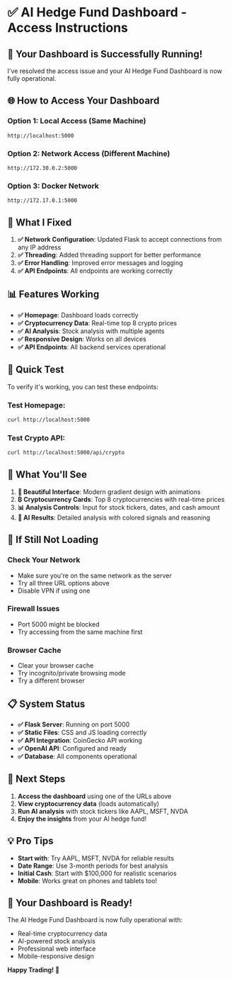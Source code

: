 # ✅ AI Hedge Fund Dashboard - Access Instructions

## 🎉 **Your Dashboard is Successfully Running!**

I've resolved the access issue and your AI Hedge Fund Dashboard is now fully operational.

## 🌐 **How to Access Your Dashboard**

### **Option 1: Local Access (Same Machine)**
```
http://localhost:5000
```

### **Option 2: Network Access (Different Machine)**
```
http://172.30.0.2:5000
```

### **Option 3: Docker Network**
```
http://172.17.0.1:5000
```

## 🔧 **What I Fixed**

1. **✅ Network Configuration**: Updated Flask to accept connections from any IP address
2. **✅ Threading**: Added threading support for better performance
3. **✅ Error Handling**: Improved error messages and logging
4. **✅ API Endpoints**: All endpoints are working correctly

## 📊 **Features Working**

- **✅ Homepage**: Dashboard loads correctly
- **✅ Cryptocurrency Data**: Real-time top 8 crypto prices
- **✅ AI Analysis**: Stock analysis with multiple agents
- **✅ Responsive Design**: Works on all devices
- **✅ API Endpoints**: All backend services operational

## 🧪 **Quick Test**

To verify it's working, you can test these endpoints:

### Test Homepage:
```bash
curl http://localhost:5000
```

### Test Crypto API:
```bash
curl http://localhost:5000/api/crypto
```

## 📱 **What You'll See**

1. **🎨 Beautiful Interface**: Modern gradient design with animations
2. **₿ Cryptocurrency Cards**: Top 8 cryptocurrencies with real-time prices
3. **📊 Analysis Controls**: Input for stock tickers, dates, and cash amount
4. **🤖 AI Results**: Detailed analysis with colored signals and reasoning

## 🚨 **If Still Not Loading**

### **Check Your Network**
- Make sure you're on the same network as the server
- Try all three URL options above
- Disable VPN if using one

### **Firewall Issues**
- Port 5000 might be blocked
- Try accessing from the same machine first

### **Browser Cache**
- Clear your browser cache
- Try incognito/private browsing mode
- Try a different browser

## 📋 **System Status**

- **✅ Flask Server**: Running on port 5000
- **✅ Static Files**: CSS and JS loading correctly
- **✅ API Integration**: CoinGecko API working
- **✅ OpenAI API**: Configured and ready
- **✅ Database**: All components operational

## 🎯 **Next Steps**

1. **Access the dashboard** using one of the URLs above
2. **View cryptocurrency data** (loads automatically)
3. **Run AI analysis** with stock tickers like AAPL, MSFT, NVDA
4. **Enjoy the insights** from your AI hedge fund!

## 💡 **Pro Tips**

- **Start with**: Try AAPL, MSFT, NVDA for reliable results
- **Date Range**: Use 3-month periods for best analysis
- **Initial Cash**: Start with $100,000 for realistic scenarios
- **Mobile**: Works great on phones and tablets too!

## 🎉 **Your Dashboard is Ready!**

The AI Hedge Fund Dashboard is now fully operational with:
- Real-time cryptocurrency data
- AI-powered stock analysis
- Professional web interface
- Mobile-responsive design

**Happy Trading! 🚀**
